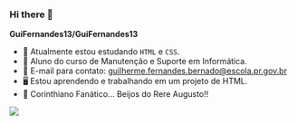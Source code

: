 ### Hi there 👋


**GuiFernandes13/GuiFernandes13** 

- 🔭 Atualmente estou estudando `HTML` e `CSS`.
- 👤 Aluno do curso de Manutenção e Suporte em Informática.
- 📧 E-mail para contato: guilherme.fernandes.bernado@escola.pr.gov.br
- 🖥️ Estou aprendendo e trabalhando em um projeto de HTML.
- 🦅 Corinthiano Fanático... Beijos do Rere Augusto!!
  
![](https://media.tenor.com/9yy0MfToKfMAAAAd/renato-augusto-ra8.gif)


